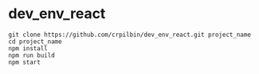 # dev_env_react

```
git clone https://github.com/crpilbin/dev_env_react.git project_name
cd project_name
npm install
npm run build
npm start
```
